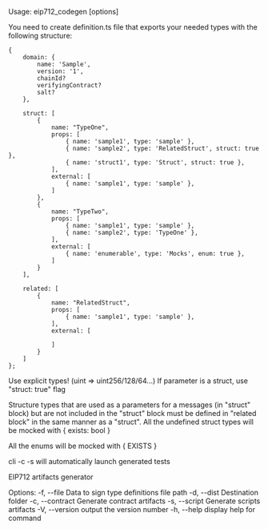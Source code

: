 Usage: eip712_codegen [options]

You need to create definition.ts file that exports your needed types with the following structure:

```
{
    domain: {
        name: 'Sample',
        version: '1',
        chainId?
        verifyingContract?
        salt?
    },

    struct: [
        {
            name: "TypeOne", 
            props: [
                { name: 'sample1', type: 'sample' },
                { name: 'sample2', type: 'RelatedStruct', struct: true },
                { name: 'struct1', type: 'Struct', struct: true },
            ],
            external: [
                { name: 'sample1', type: 'sample' },
            ]
        },
        {
            name: "TypeTwo",
            props: [
                { name: 'sample1', type: 'sample' },
                { name: 'sample2', type: 'TypeOne' },
            ],
            external: [
                { name: 'enumerable', type: 'Mocks', enum: true },
            ]
        }
    ],

    related: [
        {
            name: "RelatedStruct",
            props: [
                { name: 'sample1', type: 'sample' },
            ],
            external: [
                
            ]
        }
    ]
}; 
```

Use explicit types! (uint => uint256/128/64...)
If parameter is a struct, use "struct: true" flag

Structure types that are used as a parameters for a messages (in "struct" block) but are not included in the "struct" block must be defined in "related block" in the same manner as a "struct".
All the undefined struct types will be mocked with { exists: bool }

All the enums will be mocked with { EXISTS }

cli -c -s will automatically launch generated tests

EIP712 artifacts generator

Options:
  -f, --file  <path>  Data to sign type definitions file path
  -d, --dist  <path>  Destination folder
  -c, --contract      Generate contract artifacts
  -s, --script        Generate scripts artifacts
  -V, --version       output the version number
  -h, --help          display help for command